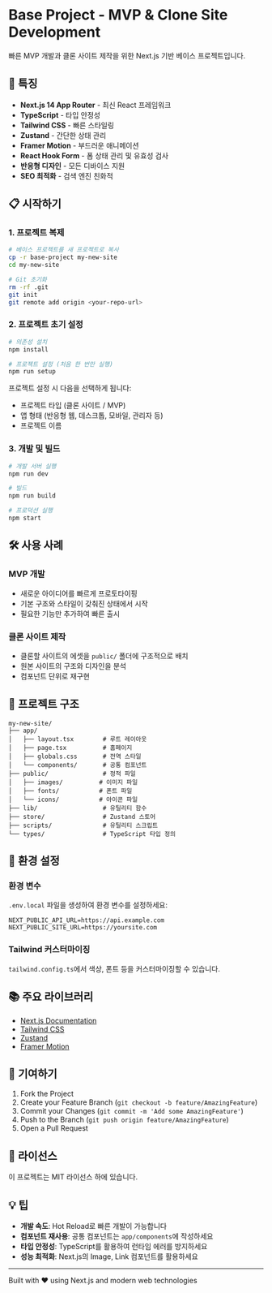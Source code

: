 # Base Project - MVP & Clone Site Development

빠른 MVP 개발과 클론 사이트 제작을 위한 Next.js 기반 베이스 프로젝트입니다.

## 🚀 특징

- **Next.js 14 App Router** - 최신 React 프레임워크
- **TypeScript** - 타입 안정성
- **Tailwind CSS** - 빠른 스타일링
- **Zustand** - 간단한 상태 관리
- **Framer Motion** - 부드러운 애니메이션
- **React Hook Form** - 폼 상태 관리 및 유효성 검사
- **반응형 디자인** - 모든 디바이스 지원
- **SEO 최적화** - 검색 엔진 친화적

## 📋 시작하기

### 1. 프로젝트 복제

```bash
# 베이스 프로젝트를 새 프로젝트로 복사
cp -r base-project my-new-site
cd my-new-site

# Git 초기화
rm -rf .git
git init
git remote add origin <your-repo-url>
```

### 2. 프로젝트 초기 설정

```bash
# 의존성 설치
npm install

# 프로젝트 설정 (처음 한 번만 실행)
npm run setup
```

프로젝트 설정 시 다음을 선택하게 됩니다:
- 프로젝트 타입 (클론 사이트 / MVP)
- 앱 형태 (반응형 웹, 데스크톱, 모바일, 관리자 등)
- 프로젝트 이름

### 3. 개발 및 빌드

```bash
# 개발 서버 실행
npm run dev

# 빌드
npm run build

# 프로덕션 실행
npm start
```

## 🛠️ 사용 사례

### MVP 개발
- 새로운 아이디어를 빠르게 프로토타이핑
- 기본 구조와 스타일이 갖춰진 상태에서 시작
- 필요한 기능만 추가하여 빠른 출시

### 클론 사이트 제작
- 클론할 사이트의 에셋을 `public/` 폴더에 구조적으로 배치
- 원본 사이트의 구조와 디자인을 분석
- 컴포넌트 단위로 재구현

## 📁 프로젝트 구조

```
my-new-site/
├── app/
│   ├── layout.tsx        # 루트 레이아웃
│   ├── page.tsx          # 홈페이지
│   ├── globals.css       # 전역 스타일
│   └── components/       # 공통 컴포넌트
├── public/               # 정적 파일
│   ├── images/          # 이미지 파일
│   ├── fonts/           # 폰트 파일
│   └── icons/           # 아이콘 파일
├── lib/                  # 유틸리티 함수
├── store/                # Zustand 스토어
├── scripts/              # 유틸리티 스크립트
└── types/                # TypeScript 타입 정의
```

## 🔧 환경 설정

### 환경 변수
`.env.local` 파일을 생성하여 환경 변수를 설정하세요:

```env
NEXT_PUBLIC_API_URL=https://api.example.com
NEXT_PUBLIC_SITE_URL=https://yoursite.com
```

### Tailwind 커스터마이징
`tailwind.config.ts`에서 색상, 폰트 등을 커스터마이징할 수 있습니다.

## 📚 주요 라이브러리

- [Next.js Documentation](https://nextjs.org/docs)
- [Tailwind CSS](https://tailwindcss.com/docs)
- [Zustand](https://github.com/pmndrs/zustand)
- [Framer Motion](https://www.framer.com/motion/)

## 🤝 기여하기

1. Fork the Project
2. Create your Feature Branch (`git checkout -b feature/AmazingFeature`)
3. Commit your Changes (`git commit -m 'Add some AmazingFeature'`)
4. Push to the Branch (`git push origin feature/AmazingFeature`)
5. Open a Pull Request

## 📝 라이선스

이 프로젝트는 MIT 라이선스 하에 있습니다.

## 💡 팁

- **개발 속도**: Hot Reload로 빠른 개발이 가능합니다
- **컴포넌트 재사용**: 공통 컴포넌트는 `app/components`에 작성하세요
- **타입 안정성**: TypeScript를 활용하여 런타임 에러를 방지하세요
- **성능 최적화**: Next.js의 Image, Link 컴포넌트를 활용하세요

---

Built with ❤️ using Next.js and modern web technologies